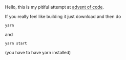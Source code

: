 Hello, this is my pitiful attempt at [advent of code](https://adventofcode.com/).

If you really feel like building it just download and then do

```
yarn
```

and 

```
yarn start
```

(you have to have yarn installed)
